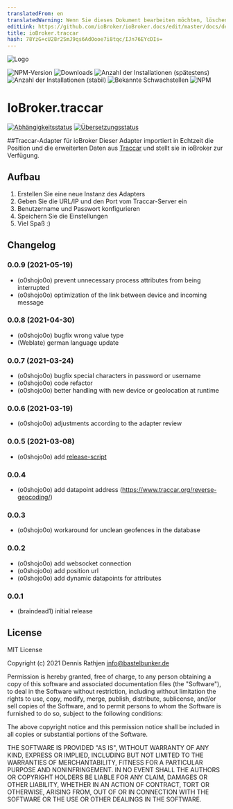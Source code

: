 ```yaml
---
translatedFrom: en
translatedWarning: Wenn Sie dieses Dokument bearbeiten möchten, löschen Sie bitte das Feld "translationsFrom". Andernfalls wird dieses Dokument automatisch erneut übersetzt
editLink: https://github.com/ioBroker/ioBroker.docs/edit/master/docs/de/adapterref/iobroker.traccar/README.md
title: ioBroker.traccar
hash: 78YzG+cU28r2SmJ9qs6AdOooe7i8tqc/IJn76EYcDIs=
---
```

![Logo](../../../en/adapterref/iobroker.traccar/admin/traccar.png)

![NPM-Version](http://img.shields.io/npm/v/iobroker.traccar.svg?dummy=unused)
![Downloads](https://img.shields.io/npm/dm/iobroker.traccar.svg?dummy=unused)
![Anzahl der Installationen (spätestens)](https://iobroker.live/badges/traccar-installed.svg?dummy=unused)
![Anzahl der Installationen (stabil)](https://iobroker.live/badges/traccar-stable.svg?dummy=unused)
![Bekannte Schwachstellen](https://snyk.io/test/github/o0shojo0o/ioBroker.traccar/badge.svg?dummy=unused)
![NPM](https://nodei.co/npm/iobroker.traccar.png?downloads=true)

# IoBroker.traccar
[![Abhängigkeitsstatus](https://status.david-dm.org/gh/o0shojo0o/iobroker.traccar.svg?dummy=unused)](https://david-dm.org/o0shojo0o/iobroker.traccar) [![Übersetzungsstatus](https://weblate.iobroker.net/widgets/adapters/-/traccar/svg-badge.svg)](https://weblate.iobroker.net/engage/adapters/?utm_source=widget)

##Traccar-Adapter für ioBroker
Dieser Adapter importiert in Echtzeit die Position und die erweiterten Daten aus [Traccar](https://www.traccar.org) und stellt sie in ioBroker zur Verfügung.

## Aufbau
1. Erstellen Sie eine neue Instanz des Adapters
2. Geben Sie die URL/IP und den Port vom Traccar-Server ein
3. Benutzername und Passwort konfigurieren
4. Speichern Sie die Einstellungen
5. Viel Spaß :)

## Changelog

<!--
 https://github.com/AlCalzone/release-script#usage
    npm run release minor -- --all 0.9.8 -> 0.10.0
    npm run release patch -- --all 0.9.8 -> 0.9.9
    npm run release prerelease beta -- --all v0.2.1 -> v0.2.2-beta.0
	Placeholder for the next version (at the beginning of the line):
	### **WORK IN PROGRESS**
-->

### 0.0.9 (2021-05-19)

-   (o0shojo0o) prevent unnecessary process attributes from being interrupted
-   (o0shojo0o) optimization of the link between device and incoming message

### 0.0.8 (2021-04-30)

-   (o0shojo0o) bugfix wrong value type
-   (Weblate) german language update

### 0.0.7 (2021-03-24)

-   (o0shojo0o) bugfix special characters in password or username
-   (o0shojo0o) code refactor
-   (o0shojo0o) better handling with new device or geolocation at runtime

### 0.0.6 (2021-03-19)

-   (o0shojo0o) adjustments according to the adapter review

### 0.0.5 (2021-03-08)

-   (o0shojo0o) add [release-script](https://github.com/AlCalzone/release-script)

### 0.0.4

-   (o0shojo0o) add datapoint address (https://www.traccar.org/reverse-geocoding/)

### 0.0.3

-   (o0shojo0o) workaround for unclean geofences in the database

### 0.0.2

-   (o0shojo0o) add websocket connection
-   (o0shojo0o) add position url
-   (o0shojo0o) add dynamic datapoints for attributes

### 0.0.1

-   (braindead1) initial release

## License

MIT License

Copyright (c) 2021 Dennis Rathjen <info@bastelbunker.de>

Permission is hereby granted, free of charge, to any person obtaining a copy
of this software and associated documentation files (the "Software"), to deal
in the Software without restriction, including without limitation the rights
to use, copy, modify, merge, publish, distribute, sublicense, and/or sell
copies of the Software, and to permit persons to whom the Software is
furnished to do so, subject to the following conditions:

The above copyright notice and this permission notice shall be included in all
copies or substantial portions of the Software.

THE SOFTWARE IS PROVIDED "AS IS", WITHOUT WARRANTY OF ANY KIND, EXPRESS OR
IMPLIED, INCLUDING BUT NOT LIMITED TO THE WARRANTIES OF MERCHANTABILITY,
FITNESS FOR A PARTICULAR PURPOSE AND NONINFRINGEMENT. IN NO EVENT SHALL THE
AUTHORS OR COPYRIGHT HOLDERS BE LIABLE FOR ANY CLAIM, DAMAGES OR OTHER
LIABILITY, WHETHER IN AN ACTION OF CONTRACT, TORT OR OTHERWISE, ARISING FROM,
OUT OF OR IN CONNECTION WITH THE SOFTWARE OR THE USE OR OTHER DEALINGS IN THE
SOFTWARE.